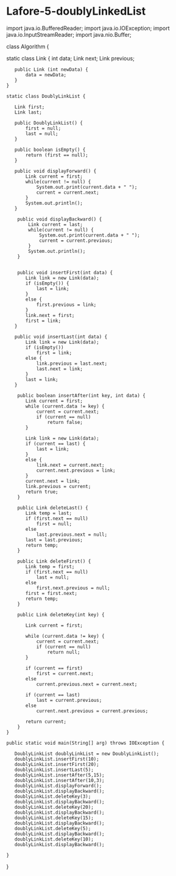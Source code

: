 # Lafore-5-doublyLinkedList

import java.io.BufferedReader;
import java.io.IOException;
import java.io.InputStreamReader;
import java.nio.Buffer;

class Algorithm {

   static class Link {
       int data;
       Link next;
       Link previous;

       public Link (int newData) {
           data = newData;
       }
    }

    static class DoublyLinkList {

       Link first;
       Link last;

       public DoublyLinkList() {
           first = null;
           last = null;
       }

       public boolean isEmpty() {
           return (first == null);
       }

       public void displayForward() {
           Link current = first;
           while(current != null) {
               System.out.print(current.data + " ");
               current = current.next;
           }
           System.out.println();
       }

        public void displayBackward() {
            Link current = last;
            while(current != null) {
                System.out.print(current.data + " ");
                current = current.previous;
            }
            System.out.println();
        }


        public void insertFirst(int data) {
           Link link = new Link(data);
           if (isEmpty()) {
               last = link;
           }
           else {
               first.previous = link;
           }
           link.next = first;
           first = link;
       }

       public void insertLast(int data) {
           Link link = new Link(data);
           if (isEmpty())
               first = link;
           else {
               link.previous = last.next;
               last.next = link;
           }
           last = link;
       }

        public boolean insertAfter(int key, int data) {
           Link current = first;
           while (current.data != key) {
               current = current.next;
               if (current == null)
                   return false;
           }

           Link link = new Link(data);
           if (current == last) {
               last = link;
           }
           else {
               link.next = current.next;
               current.next.previous = link;
           }
           current.next = link;
           link.previous = current;
           return true;
        }

        public Link deleteLast() {
           Link temp = last;
           if (first.next == null)
               first = null;
           else
               last.previous.next = null;
           last = last.previous;
           return temp;
        }

        public Link deleteFirst() {
           Link temp = first;
           if (first.next == null)
               last = null;
           else
               first.next.previous = null;
           first = first.next;
           return temp;
        }

        public Link deleteKey(int key) {

           Link current = first;

           while (current.data != key) {
               current = current.next;
               if (current == null)
                   return null;
           }

           if (current == first)
               first = current.next;
           else
               current.previous.next = current.next;

           if (current == last)
               last = current.previous;
           else
               current.next.previous = current.previous;

           return current;
        }
    }

    public static void main(String[] arg) throws IOException {

       DoublyLinkList doublyLinkList = new DoublyLinkList();
       doublyLinkList.insertFirst(10);
       doublyLinkList.insertFirst(20);
       doublyLinkList.insertLast(5);
       doublyLinkList.insertAfter(5,15);
       doublyLinkList.insertAfter(10,3);
       doublyLinkList.displayForward();
       doublyLinkList.displayBackward();
       doublyLinkList.deleteKey(3);
       doublyLinkList.displayBackward();
       doublyLinkList.deleteKey(20);
       doublyLinkList.displayBackward();
       doublyLinkList.deleteKey(15);
       doublyLinkList.displayBackward();
       doublyLinkList.deleteKey(5);
       doublyLinkList.displayBackward();
       doublyLinkList.deleteKey(10);
       doublyLinkList.displayBackward();

    }
}
